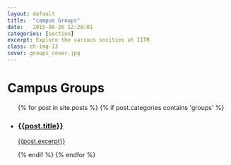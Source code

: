 ```yaml
---
layout: default
title:  "campus Groups"
date:   2015-06-26 12:28:01
categories: [section]
excerpt: Explore the various socities at IITR
class: ch-img-13
cover: groups_cover.jpg
--- 	
```

<h1>Campus Groups</h1>
<div class="container">
    <section class="main">
      <ul class="ch-grid">
        {% for post in site.posts %}
          {% if post.categories contains 'groups' %}
            <li>
             <a href="{{post.url | prepend: site.baseurl}}" target="_blank">
                <div class="ch-item {{post.class}}">
                  <div class="ch-info">
                    <h3>{{post.title}}</h3>
                    <p>{{post.excerpt}}</p>
                  </div>
                </div>
             </a>
            </li>
          {% endif %}
        {% endfor %}
      </ul>
    </section>
</div>
